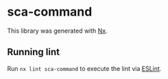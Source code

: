 # sca-command

This library was generated with [Nx](https://nx.dev).

## Running lint

Run `nx lint sca-command` to execute the lint via [ESLint](https://eslint.org/).
